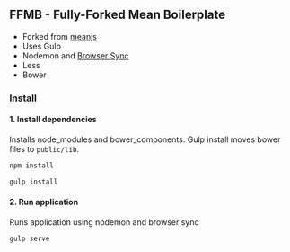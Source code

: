 ## FFMB - Fully-Forked Mean Boilerplate

- Forked from [meanjs](https://github.com/meanjs/mean)
- Uses Gulp
- Nodemon and [Browser Sync](http://browsersync.io/)
- Less
- Bower

### Install

#### 1. Install dependencies

Installs node_modules and bower_components. Gulp install moves bower files to `public/lib`.

```js
npm install
```
```js
gulp install
```

#### 2. Run application

Runs application using nodemon and browser sync

```js
gulp serve
```
